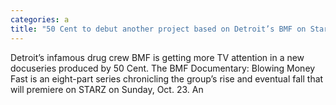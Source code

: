 ```yaml
---
categories: a
title: "50 Cent to debut another project based on Detroit’s BMF on Starz"
---
```


      
      

      
         
   Detroit’s infamous drug crew BMF is getting more TV attention in a new docuseries produced by 50 Cent. The BMF Documentary: Blowing Money Fast is an eight-part series chronicling the group’s rise and eventual fall that will premiere on STARZ on Sunday, Oct. 23. An